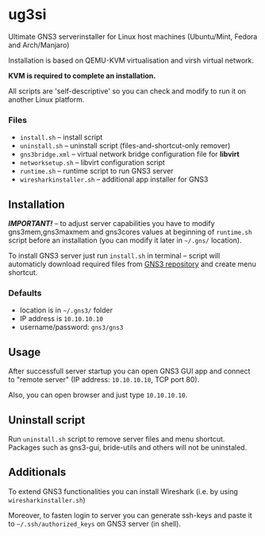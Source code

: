 # ug3si
Ultimate GNS3 serverinstaller for Linux host machines (Ubuntu/Mint, Fedora and Arch/Manjaro)

Installation is based on QEMU-KVM virtualisation and virsh virtual network.

**KVM is required to complete an installation.**

All scripts are 'self-descriptive' so you can check and modify to run it on another Linux platform.

### Files
* `install.sh` – install script
* `uninstall.sh` – uninstall script (files-and-shortcut-only remover)
* `gns3bridge.xml` – virtual network bridge configuration file for **libvirt**
* `networksetup.sh` – libvirt configuration script
* `runtime.sh` – runtime script to run GNS3 server
* `wiresharkinstaller.sh` – additional app installer for GNS3

## Installation

***IMPORTANT!*** – to adjust server capabilities you have to modify gns3mem,gns3maxmem and gns3cores values at beginning of `runtime.sh` script before an installation (you can modify it later in `~/.gns/` location).

To install GNS3 server just run `install.sh` in terminal – script will automaticly download required files from [GNS3 repository](https://github.com/GNS3/gns3-gui/releases) and create menu shortcut.

### Defaults
* location is in `~/.gns3/` folder
* IP address is `10.10.10.10`
* username/password: `gns3/gns3`

## Usage
After successfull server startup you can open GNS3 GUI app and connect to "remote server" (IP address: `10.10.10.10`, TCP port 80).

Also, you can open browser and just type `10.10.10.10`.

## Uninstall script
Run `uninstall.sh` script to remove server files and menu shortcut.
Packages such as gns3-gui, bride-utils and others will not be uninstaled.

## Additionals
To extend GNS3 functionalities you can install Wireshark (i.e. by using `wiresharkinstaller.sh`)

Moreover, to fasten login to server you can generate ssh-keys and paste it to `~/.ssh/authorized_keys` on GNS3 server (in shell).